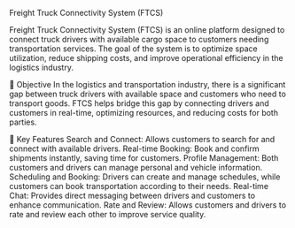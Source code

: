Freight Truck Connectivity System (FTCS)


Freight Truck Connectivity System (FTCS) is an online platform designed to connect truck drivers with available cargo space to customers needing transportation services. The goal of the system is to optimize space utilization, reduce shipping costs, and improve operational efficiency in the logistics industry.

🚀 Objective
In the logistics and transportation industry, there is a significant gap between truck drivers with available space and customers who need to transport goods. FTCS helps bridge this gap by connecting drivers and customers in real-time, optimizing resources, and reducing costs for both parties.

🌟 Key Features
Search and Connect: Allows customers to search for and connect with available drivers.
Real-time Booking: Book and confirm shipments instantly, saving time for customers.
Profile Management: Both customers and drivers can manage personal and vehicle information.
Scheduling and Booking: Drivers can create and manage schedules, while customers can book transportation according to their needs.
Real-time Chat: Provides direct messaging between drivers and customers to enhance communication.
Rate and Review: Allows customers and drivers to rate and review each other to improve service quality.
